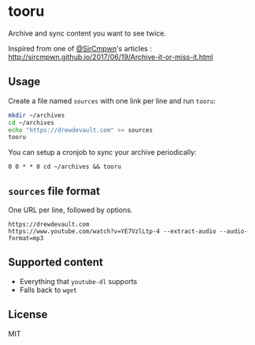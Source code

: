 # tooru

Archive and sync content you want to see twice.

Inspired from one of [@SirCmpwn](https://github.com/SirCmpwn)'s articles : http://sircmpwn.github.io/2017/06/19/Archive-it-or-miss-it.html

## Usage

Create a file named `sources` with one link per line and run `tooru`:

```bash
mkdir ~/archives
cd ~/archives
echo "https://drewdevault.com" >> sources
tooru
```

You can setup a cronjob to sync your archive periodically:

```
0 0 * * 0 cd ~/archives && tooru
```

## `sources` file format

One URL per line, followed by options.

```
https://drewdevault.com
https://www.youtube.com/watch?v=YE7VzlLtp-4 --extract-audio --audio-format=mp3
```

## Supported content

* Everything that `youtube-dl` supports
* Falls back to `wget`

## License

MIT
